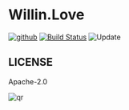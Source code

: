 # Willin.Love

[![github](https://img.shields.io/github/followers/willin.svg?style=social&label=Followers)](https://github.com/willin) [![Build Status](https://travis-ci.org/willin-love/willin.love.svg?branch=master)](https://travis-ci.org/willin-love/willin.love) ![Update](https://github.com/willin-love/willin.love/workflows/Update/badge.svg?branch=master)

## LICENSE

Apache-2.0

![qr](https://user-images.githubusercontent.com/1890238/89126156-0f3eeb80-d516-11ea-9046-5a3a5d59b86b.png)
